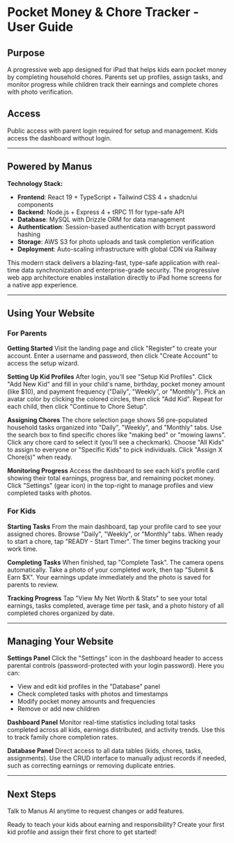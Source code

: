 # Pocket Money & Chore Tracker - User Guide

## Purpose
A progressive web app designed for iPad that helps kids earn pocket money by completing household chores. Parents set up profiles, assign tasks, and monitor progress while children track their earnings and complete chores with photo verification.

## Access
Public access with parent login required for setup and management. Kids access the dashboard without login.

---

## Powered by Manus

**Technology Stack:**
- **Frontend**: React 19 + TypeScript + Tailwind CSS 4 + shadcn/ui components
- **Backend**: Node.js + Express 4 + tRPC 11 for type-safe API
- **Database**: MySQL with Drizzle ORM for data management
- **Authentication**: Session-based authentication with bcrypt password hashing
- **Storage**: AWS S3 for photo uploads and task completion verification
- **Deployment**: Auto-scaling infrastructure with global CDN via Railway

This modern stack delivers a blazing-fast, type-safe application with real-time data synchronization and enterprise-grade security. The progressive web app architecture enables installation directly to iPad home screens for a native app experience.

---

## Using Your Website

### For Parents

**Getting Started**
Visit the landing page and click "Register" to create your account. Enter a username and password, then click "Create Account" to access the setup wizard.

**Setting Up Kid Profiles**
After login, you'll see "Setup Kid Profiles". Click "Add New Kid" and fill in your child's name, birthday, pocket money amount (like $10), and payment frequency ("Daily", "Weekly", or "Monthly"). Pick an avatar color by clicking the colored circles, then click "Add Kid". Repeat for each child, then click "Continue to Chore Setup".

**Assigning Chores**
The chore selection page shows 56 pre-populated household tasks organized into "Daily", "Weekly", and "Monthly" tabs. Use the search box to find specific chores like "making bed" or "mowing lawns". Click any chore card to select it (you'll see a checkmark). Choose "All Kids" to assign to everyone or "Specific Kids" to pick individuals. Click "Assign X Chore(s)" when ready.

**Monitoring Progress**
Access the dashboard to see each kid's profile card showing their total earnings, progress bar, and remaining pocket money. Click "Settings" (gear icon) in the top-right to manage profiles and view completed tasks with photos.

### For Kids

**Starting Tasks**
From the main dashboard, tap your profile card to see your assigned chores. Browse "Daily", "Weekly", or "Monthly" tabs. When ready to start a chore, tap "READY - Start Timer". The timer begins tracking your work time.

**Completing Tasks**
When finished, tap "Complete Task". The camera opens automatically. Take a photo of your completed work, then tap "Submit & Earn $X". Your earnings update immediately and the photo is saved for parents to review.

**Tracking Progress**
Tap "View My Net Worth & Stats" to see your total earnings, tasks completed, average time per task, and a photo history of all completed chores organized by date.

---

## Managing Your Website

**Settings Panel**
Click the "Settings" icon in the dashboard header to access parental controls (password-protected with your login password). Here you can:
- View and edit kid profiles in the "Database" panel
- Check completed tasks with photos and timestamps
- Modify pocket money amounts and frequencies
- Remove or add new children

**Dashboard Panel**
Monitor real-time statistics including total tasks completed across all kids, earnings distributed, and activity trends. Use this to track family chore completion rates.

**Database Panel**
Direct access to all data tables (kids, chores, tasks, assignments). Use the CRUD interface to manually adjust records if needed, such as correcting earnings or removing duplicate entries.

---

## Next Steps

Talk to Manus AI anytime to request changes or add features.

Ready to teach your kids about earning and responsibility? Create your first kid profile and assign their first chore to get started!
